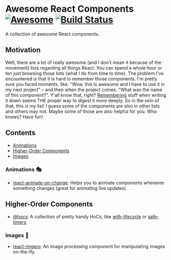 # Awesome React Components [![Awesome](https://cdn.rawgit.com/sindresorhus/awesome/d7305f38d29fed78fa85652e3a63e154dd8e8829/media/badge.svg)](https://github.com/sindresorhus/awesome) [![Build Status](https://travis-ci.org/akoenig/awesome-react-components.svg?branch=master)](https://travis-ci.org/akoenig/awesome-react-components)

A collection of awesome React components.

## Motivation

Well, there are a lot of really awesome (and I don't mean it because of the movement) lists regarding all things React. You can spend a whole hour or ten just browsing those lists (what I do from time to time). The problem I've encountered is that it is hard to remember those components. I'm pretty sure you faced moments, like: "Wow, this is awesome and I have to use it in my next project" – and then when the project comes: "What was the name of this component?". Y'all know that, right? [Remembering](http://www.lifehack.org/articles/featured/writing-and-remembering-why-we-remember-what-we-write.html) stuff when writing it down seems THE proper way to digest it more deeply. So in the vein of that, this is my list! I guess some of the components are also in other lists and others may not. Maybe some of those are also helpful for you. Who knows? Have fun!

## Contents

  - [Animations](#animations)
  - [Higher-Order Components](#higher-order-components)
  - [Images](#images)

### Animations 🎭

  * [react-animate-on-change](https://github.com/arve0/react-animate-on-change): Helps you to animate components whenever something changes (great for animating live updates).

## Higher-Order Components

  * [@hocs](https://github.com/deepsweet/hocs): A collection of pretty handy HoCs, like [with-lifecycle](https://github.com/deepsweet/hocs/tree/master/packages/with-lifecycle) or [safe-timers](https://github.com/deepsweet/hocs/tree/master/packages/safe-timers)

### Images 📸

  * [react-imgpro](https://github.com/nitin42/react-imgpro): An image processing component for manipulating images on-the-fly.
